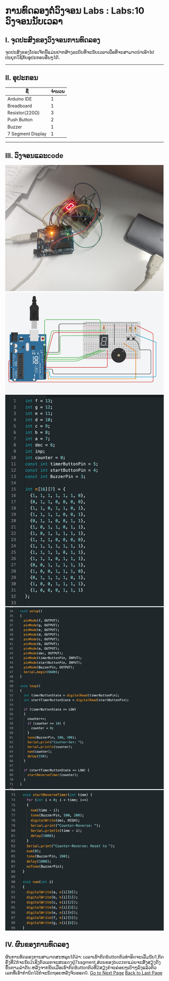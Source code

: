 
# ການທົດລອງຕໍ່ວົງຈອນ Labs  : Labs:10 ວົງຈອນນັບເວລາ


## I. ຈຸດປະສົງຂອງວົງຈອນການທົດລອງ
ຈຸດປະສົງຂອງໂປຣເຈັກນີ້ແມ່ນຢາກສ້າງລະບົບທີ່ຈະນັບເວລາເພື່ອທີ່ຈະສາມາດນຳເອົາໄປປະຍຸກໃຊ້ກັບອຸປະກອນອື່ນໆໄດ້.







___

## II. ອຸປະກອນ

| ຊື່            | ຈຳນວນ |
|---------------|--------|
| Arduino IDE  | 1      |
| Breadboard   | 1      |
|    Resistor(220Ω)  | 3     |
| Push Button      | 2      |
| Buzzer       | 1     |
| 7 Segment Display       | 1      |




___

## III.	ວົງຈອນແລະcode
![](../image/65.jpg) 
![](../image/66.jpg) 
![](../image/67.jpg) 
![](../image/68.jpg) 
![](../image/69.jpg) 

## IV.	ຜົນຂອງການທົດລອງ
ຜົນການທົດລອງການສາມາດສະຫລຸບໄດ້ວ່າ: ເວລາເຮົາກົດButtonຕົວທຳອິດຈະເລີ່ມນັບ1,ກົດຄັ້ງທີ່2ກໍຈະນັບ2ເຊິ່ງຕົວເລກຈະສະແດງຢູ່7sagment,ສ່ວນຂອງbuzzerແມ່ນຈະສົ່ງສຽງດັງຂຶ້ນຕາມລຳດັບ.ຫລັງຈາກນັ້ນເມື່ອເຮົາກົດButtonຕົວທີ່2ສຽງກໍຈະຄ່ອຍໆເບົາໆລົງແລ້ວຕົວເລກທີ່ເຮົາກຳນົດໄວ້ກໍຈະນັດຖອຍຫລັງຈົນຮອດ0.
[Go to Next Page](qr_link.md)
[Back to Last Page](lab9.md)